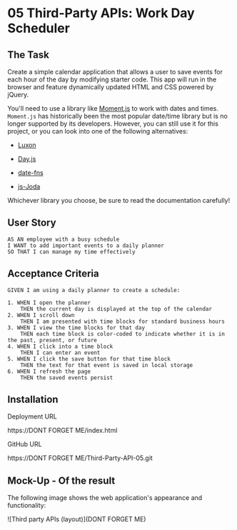 # 05 Third-Party APIs: Work Day Scheduler

## The Task

Create a simple calendar application that allows a user to save events for each hour of the day by modifying starter code. This app will run in the browser and feature dynamically updated HTML and CSS powered by jQuery.

You'll need to use a library like [Moment.js](https://momentjs.com/) to work with dates and times. `Moment.js` has historically been the most popular date/time library but is no longer supported by its developers. However, you can still use it for this project, or you can look into one of the following alternatives:

  * [Luxon](https://moment.github.io/luxon/)

  * [Day.js](https://day.js.org/)

  * [date-fns](https://date-fns.org/)

  * [js-Joda](https://js-joda.github.io/js-joda/)

Whichever library you choose, be sure to read the documentation carefully!

## User Story

```
AS AN employee with a busy schedule
I WANT to add important events to a daily planner
SO THAT I can manage my time effectively
```

## Acceptance Criteria

```
GIVEN I am using a daily planner to create a schedule:

1. WHEN I open the planner
    THEN the current day is displayed at the top of the calendar
2. WHEN I scroll down
    THEN I am presented with time blocks for standard business hours
3. WHEN I view the time blocks for that day
    THEN each time block is color-coded to indicate whether it is in the past, present, or future
4. WHEN I click into a time block
    THEN I can enter an event
5. WHEN I click the save button for that time block
    THEN the text for that event is saved in local storage
6. WHEN I refresh the page
    THEN the saved events persist
```

## Installation

Deployment URL

https://DONT FORGET ME/index.html

GitHub URL

https://DONT FORGET ME/Third-Party-API-05.git


## Mock-Up - Of the result

The following image shows the web application's appearance and functionality:

![Third party APIs (layout)](DONT FORGET ME)
